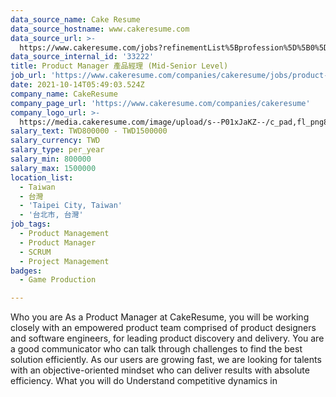 ```yaml
---
data_source_name: Cake Resume
data_source_hostname: www.cakeresume.com
data_source_url: >-
  https://www.cakeresume.com/jobs?refinementList%5Bprofession%5D%5B0%5D=game-production&range%5Bsalary_range%5D%5Bmin%5D=1000000
data_source_internal_id: '33222'
title: Product Manager 產品經理 (Mid-Senior Level)
job_url: 'https://www.cakeresume.com/companies/cakeresume/jobs/product-manager-8e5dc0'
date: 2021-10-14T05:49:03.524Z
company_name: CakeResume
company_page_url: 'https://www.cakeresume.com/companies/cakeresume'
company_logo_url: >-
  https://media.cakeresume.com/image/upload/s--P01xJaKZ--/c_pad,fl_png8,h_200,w_200/v1586508643/page_2_logo_1468389599.png
salary_text: TWD800000 - TWD1500000
salary_currency: TWD
salary_type: per_year
salary_min: 800000
salary_max: 1500000
location_list:
  - Taiwan
  - 台灣
  - 'Taipei City, Taiwan'
  - '台北市, 台灣'
job_tags:
  - Product Management
  - Product Manager
  - SCRUM
  - Project Management
badges:
  - Game Production

---
```


Who you are As a Product Manager at CakeResume, you will be working closely with an empowered product team comprised of product designers and software engineers, for leading product discovery and delivery. You are a good communicator who can talk through challenges to find the best solution efficiently. As our users are growing fast, we are looking for talents with an objective-oriented mindset who can deliver results with absolute efficiency. What you will do Understand competitive dynamics in 